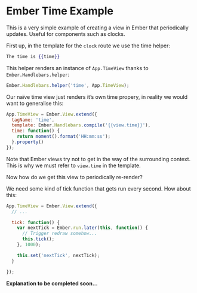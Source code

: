 # Ember Time Example

This is a very simple example of creating a view in Ember that periodically
updates. Useful for components such as clocks.

First up, in the template for the `clock` route we use the time helper:

```handlebars
The time is {{time}}
```

This helper renders an instance of `App.TimeView` thanks to
`Ember.Handlebars.helper`:

```javascript
Ember.Handlebars.helper('time', App.TimeView);
```

Our naïve time view just renders it’s own time propery, in reality we
would want to generalise this:

```javascript
App.TimeView = Ember.View.extend({
  tagName: 'time',
  template: Ember.Handlebars.compile('{{view.time}}'),
  time: function() {
    return moment().format('HH:mm:ss');
  }.property()
});
```

Note that Ember views try not to get in the way of the surrounding context.
This is why we must refer to `view.time` in the template.

Now how do we get this view to periodically re-render?

We need some kind of tick function that gets run every second. How about this:

```javascript
App.TimeView = Ember.View.extend({
  // ...

  tick: function() {
    var nextTick = Ember.run.later(this, function() {
      // Trigger redraw somehow...
      this.tick();
    }, 1000);

    this.set('nextTick', nextTick);
  }

});
```

**Explanation to be completed soon...**

